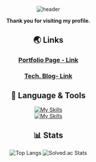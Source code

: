 <div align='center'>

![header](https://capsule-render.vercel.app/api?type=waving&color=gradient&height=250&section=header&text=SIKU-KR&fontSize=90) 

**Thank you for visiting my profile.**

## 🌏 Links 

### [Portfolio Page - Link](https://SIKU-KR.github.io)
### [Tech. Blog- Link](https://cseant.tistory.com)

## 🔩 Language & Tools
[![My Skills](https://skillicons.dev/icons?i=java,spring,py,kotlin,aws,mysql&theme=light)](https://skillicons.dev)  
[![My Skills](https://skillicons.dev/icons?i=js,html,css,react)](https://skillicons.dev)


## 📊 Stats

![Top Langs](https://github-readme-stats.vercel.app/api/top-langs/?username=SIKU-KR&layout=compact)
![Solved.ac Stats](http://mazassumnida.wtf/api/v2/generate_badge?boj=peter020126)  

</div>
